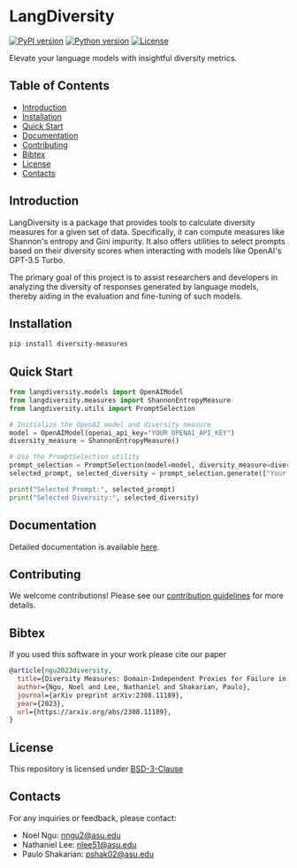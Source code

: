 # LangDiversity

[![PyPI version](https://badge.fury.io/py/diversity-measures.svg)](LINK_TO_PYPI)
[![Python version](https://img.shields.io/badge/python-3.7%2B-blue)](LINK_TO_PYTHON_VERSION)
[![License](https://img.shields.io/badge/license-MIT-green)](LINK_TO_LICENSE)

Elevate your language models with insightful diversity metrics.

## Table of Contents

- [Introduction](#introduction)
- [Installation](#installation)
- [Quick Start](#quick-start)
- [Documentation](#documentation)
- [Contributing](#contributing)
- [Bibtex](#bibtex)
- [License](#license)
- [Contacts](#contacts)

## Introduction

LangDiversity is a package that provides tools to calculate diversity measures for a given set of data. Specifically, it can compute measures like Shannon's entropy and Gini impurity. It also offers utilities to select prompts based on their diversity scores when interacting with models like OpenAI's GPT-3.5 Turbo.

The primary goal of this project is to assist researchers and developers in analyzing the diversity of responses generated by language models, thereby aiding in the evaluation and fine-tuning of such models.

## Installation

```bash
pip install diversity-measures
```

## Quick Start

```python
from langdiversity.models import OpenAIModel
from langdiversity.measures import ShannonEntropyMeasure
from langdiversity.utils import PromptSelection

# Initialize the OpenAI model and diversity measure
model = OpenAIModel(openai_api_key="YOUR_OPENAI_API_KEY")
diversity_measure = ShannonEntropyMeasure()

# Use the PromptSelection utility
prompt_selection = PromptSelection(model=model, diversity_measure=diversity_measure)
selected_prompt, selected_diversity = prompt_selection.generate(["Your list of prompts here..."])

print("Selected Prompt:", selected_prompt)
print("Selected Diversity:", selected_diversity)
```

## Documentation

Detailed documentation is available [here]().

## Contributing

We welcome contributions! Please see our [contribution guidelines]() for more details.

## Bibtex

If you used this software in your work please cite our paper

```bibtex
@article{ngu2023diversity,
  title={Diversity Measures: Domain-Independent Proxies for Failure in Language Model Queries},
  author={Ngu, Noel and Lee, Nathaniel and Shakarian, Paulo},
  journal={arXiv preprint arXiv:2308.11189},
  year={2023},
  url={https://arxiv.org/abs/2308.11189},
}
```

## License

This repository is licensed under [BSD-3-Clause](LICENSE)

## Contacts

For any inquiries or feedback, please contact:

- Noel Ngu: [nngu2@asu.edu]()
- Nathaniel Lee: [nlee51@asu.edu]()
- Paulo Shakarian: [pshak02@asu.edu]()
